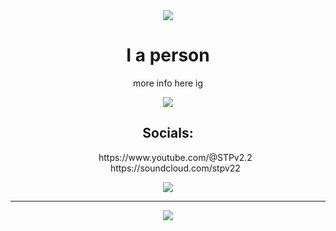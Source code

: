 
<div align="center">
  <img src="https://discord-readme-badge.vercel.app/api?id=1187124067283783731"> <br>
  <h1>I a person</h1>
  <p>more info here ig</p>
  <img src="https://github-readme-stats.vercel.app/api/top-langs/?username=STPv22&theme=radical"><br>
  <h2>Socials:</h2>
  <ul style="list-style: none;">
    <li>https://www.youtube.com/@STPv2.2</li>
    <li>https://soundcloud.com/stpv22</li>
  </ul>
  <img src="https://minecraftpanda.com/tools/achievement-generator/output?icon=33&title=THX%20%3A3&text=You%20read%20my%20README%21"/>
  <hr>
  <a href="https://skillicons.dev">
      <img src="https://skillicons.dev/icons?i=js,html,css,java,p5js,vscode,windows" />
    </a>
</div>
